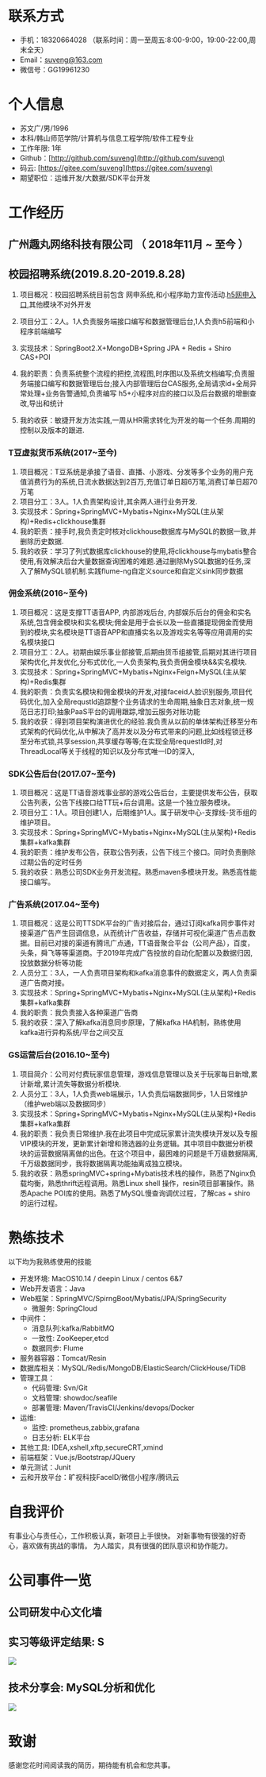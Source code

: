 # 联系方式


- 手机：18320664028  （联系时间：周一至周五:8:00-9:00，19:00-22:00,周末全天）
- Email：suveng@163.com 
- 微信号：GG19961230


# 个人信息

 - 苏文广/男/1996 
 - 本科/韩山师范学院/计算机与信息工程学院/软件工程专业
 - 工作年限: 1年
 - Github：[http://github.com/suveng](http://github.com/suveng) 
 - 码云: [https://gitee.com/suveng](https://gitee.com/suveng)
 - 期望职位：运维开发/大数据/SDK平台开发


# 工作经历

## 广州趣丸网络科技有限公司 （ 2018年11月 ~ 至今 ）

## 校园招聘系统(2019.8.20-2019.8.28)

1. 项目概况：校园招聘系统目前包含 网申系统,和小程序助力宣传活动.[h5网申入口](http://game-lyact.ttwanjia.com/campus_front/formInfo.html),其他模块不对外开发

2. 项目分工：2人。1人负责服务端接口编写和数据管理后台,1人负责h5前端和小程序前端编写

3. 实现技术：SpringBoot2.X+MongoDB+Spring JPA + Redis + Shiro CAS+POI

4. 我的职责：负责系统整个流程的把控,流程图,时序图以及系统文档编写;负责服务端接口编写和数据管理后台;接入内部管理后台CAS服务,全局请求id+全局异常处理+业务告警通知,负责编写 h5+小程序对应的接口以及后台数据的增删查改,导出和统计

5. 我的收获：敏捷开发方法实践,一周从HR需求转化为开发的每一个任务.周期的控制以及版本的跟进.



###  T豆虚拟货币系统(2017~至今)

1. 项目概况：T豆系统是承接了语音、直播、小游戏、分发等多个业务的用户充值消费行为的系统,日流水数据达到2百万,充值订单日超6万笔,消费订单日超70万笔
2. 项目分工：3人。1人负责架构设计,其余两人进行业务开发.
3. 实现技术：Spring+SpringMVC+Mybatis+Nginx+MySQL(主从架构)+Redis+clickhouse集群
4. 我的职责：接手时,我负责定时核对clickhouse数据库与MySQL的数据一致,并删除历史数据.
5. 我的收获：学习了列式数据库clickhouse的使用,将clickhouse与mybatis整合使用,有效解决后台大量数据查询困难的难题.通过删除MySQL数据的任务,深入了解MySQL锁机制.实践flume-ng自定义source和自定义sink同步数据

### 佣金系统(2016~至今)

1. 项目概况：这是支撑TT语音APP, 内部游戏后台, 内部娱乐后台的佣金和实名系统,包含佣金模块和实名模块;佣金是用于会长以及一些直播提现佣金而使用到的模块,实名模块是TT语音APP和直播实名以及游戏实名等等应用调用的实名模块接口
2. 项目分工：2人。初期由娱乐事业部接管,后期由货币组接管,后期对其进行项目架构优化,并发优化,分布式优化,一人负责架构,我负责佣金模块&&实名模块.
3. 实现技术：Spring+SpringMVC+Mybatis+Nginx+Feign+MySQL(主从架构)+Redis集群
4. 我的职责：负责实名模块和佣金模块的开发,对接faceid人脸识别服务,项目代码优化,加入全局requstId追踪整个业务请求的生命周期,抽象日志对象,统一规范日志打印;抽象PaaS平台的调用跟踪,增加云服务对账功能
5. 我的收获：得到项目架构演进优化的经验.我负责从以前的单体架构迁移至分布式架构的代码优化,从中解决了高并发以及分布式带来的问题,比如线程锁迁移至分布式锁,共享session,共享缓存等等;在实现全局requestId时,对ThreadLocal等关于线程的知识以及分布式唯一ID的深入,

### SDK公告后台(2017.07~至今)
1. 项目概况：这是TT语音游戏事业部的游戏公告后台，主要提供发布公告，获取公告列表，公告下线接口给TT玩+后台调用。这是一个独立服务模块。
2. 项目分工：1人。项目创建1人，后期维护1人。属于研发中心-支撑线-货币组的维护项目。
3. 实现技术：Spring+SpringMVC+Mybatis+Nginx+MySQL(主从架构)+Redis集群+kafka集群
4. 我的职责：维护发布公告，获取公告列表，公告下线三个接口。同时负责删除过期公告的定时任务
5.  我的收获：熟悉公司SDK业务开发流程。熟悉maven多模块开发。熟悉高性能接口编写。

### 广告系统(2017.04~至今)
1. 项目概况：这是公司TTSDK平台的广告对接后台，通过订阅kafka同步事件对接渠道广告产生回调信息，从而统计广告收益，存储并可视化渠道广告点击数据。目前已对接的渠道有腾讯广点通，TT语音聚合平台（公司产品），百度，头条，舜飞等等渠道商。于2019年完成广告投放的自动化配置以及数据归因,投放数据分析等功能
2. 人员分工：3人，一人负责项目架构和kafka消息事件的数据定义，两人负责渠道广告商对接。
3. 实现技术：Spring+SpringMVC+Mybatis+Nginx+MySQL(主从架构)+Redis集群+kafka集群
4. 我的职责：我负责接入各种渠道广告商
5. 我的收获：深入了解kafka消息同步原理，了解kafka HA机制，熟练使用kafka进行异构系统/平台之间交互

### GS运营后台(2016.10~至今)
1. 项目简介：公司对付费玩家信息管理，游戏信息管理以及关于玩家每日新增,累计新增,累计流失等数据分析模块.
2. 人员分工：3人，1人负责web端展示，1人负责后端数据同步，1人日常维护（维护web端以及数据同步）
3. 实现技术：Spring+SpringMVC+Mybatis+Nginx+MySQL(主从架构)+Redis集群+kafka集群
4. 我的职责：我负责日常维护.我在此项目中完成玩家累计流失模块开发以及专服VIP模块的开发，更新累计新增和筛选器的业务逻辑。其中项目中数据分析模块的运营数据隔离做的出色。在这个项目中，最困难的问题是千万级数据隔离,千万级数据同步，我将数据隔离功能抽离成独立模块。
5. 我的收获：熟悉springMVC+spring+Mybatis技术栈的操作，熟悉了Nginx负载均衡，熟悉thrift远程调用。熟悉Linux shell 操作，resin项目部署操作。熟悉Apache POI库的使用。熟悉了MySQL慢查询调优过程，了解cas + shiro 的运行过程。
# 熟练技术

以下均为我熟练使用的技能

- 开发环境: MacOS10.14 / deepin Linux / centos 6&7
- Web开发语言：Java
- Web框架：SpringMVC/SpirngBoot/Mybatis/JPA/SpringSecurity
  - 微服务: SpringCloud 
- 中间件：
  - 消息队列:kafka/RabbitMQ
  - 一致性: ZooKeeper,etcd
  - 数据同步: Flume
- 服务器容器：Tomcat/Resin
- 数据库相关：MySQL/Redis/MongoDB/ElasticSearch/ClickHouse/TiDB
- 管理工具：
  - 代码管理: Svn/Git
  - 文档管理: showdoc/seafile
  - 部署管理: Maven/TravisCI/Jenkins/devops/Docker
- 运维:
  - 监控: prometheus,zabbix,grafana
  - 日志分析: ELK平台
- 其他工具:  IDEA,xshell,xftp,secureCRT,xmind
- 前端框架：Vue.js/Bootstrap/JQuery
- 单元测试：Junit
- 云和开放平台：旷视科技FaceID/微信小程序/腾讯云

# 自我评价
有事业心与责任心，工作积极认真，新项目上手很快。
对新事物有很强的好奇心，喜欢做有挑战的事情。
为人踏实，具有很强的团队意识和协作能力。

# 公司事件一览

## 公司研发中心文化墙

## 实习等级评定结果: S

![](http://ww1.sinaimg.cn/large/006jIRTegy1g4bcwlnei3j313z0o4tfn.jpg)

## 技术分享会: MySQL分析和优化

![](http://ww1.sinaimg.cn/large/006jIRTegy1g4bczkahlhj312a0or4p6.jpg)

# 致谢
感谢您花时间阅读我的简历，期待能有机会和您共事。

